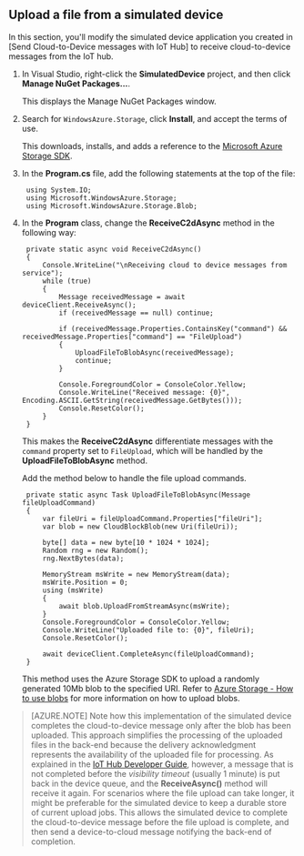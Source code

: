 ## Upload a file from a simulated device

In this section, you'll modify the simulated device application you created in [Send Cloud-to-Device messages with IoT Hub] to receive cloud-to-device messages from the IoT hub.

1. In Visual Studio, right-click the **SimulatedDevice** project, and then click **Manage NuGet Packages...**. 

    This displays the Manage NuGet Packages window.

2. Search for `WindowsAzure.Storage`, click **Install**, and accept the terms of use. 

    This downloads, installs, and adds a reference to the [Microsoft Azure Storage SDK](https://www.nuget.org/packages/WindowsAzure.Storage/).

3. In the **Program.cs** file, add the following statements at the top of the file:

        using System.IO;
        using Microsoft.WindowsAzure.Storage;
        using Microsoft.WindowsAzure.Storage.Blob;

4. In the **Program** class, change the **ReceiveC2dAsync** method in the following way:
         
        private static async void ReceiveC2dAsync()
        {
            Console.WriteLine("\nReceiving cloud to device messages from service");
            while (true)
            {
                Message receivedMessage = await deviceClient.ReceiveAsync();
                if (receivedMessage == null) continue;

                if (receivedMessage.Properties.ContainsKey("command") && receivedMessage.Properties["command"] == "FileUpload")
                {
                    UploadFileToBlobAsync(receivedMessage);
                    continue;
                }

                Console.ForegroundColor = ConsoleColor.Yellow;
                Console.WriteLine("Received message: {0}", Encoding.ASCII.GetString(receivedMessage.GetBytes()));
                Console.ResetColor();
            }
        }

    This makes the **ReceiveC2dAsync** differentiate messages with the `command` property set to `FileUpload`, which will be handled by the **UploadFileToBlobAsync** method.

    Add the method below to handle the file upload commands.
   
        private static async Task UploadFileToBlobAsync(Message fileUploadCommand)
        {
            var fileUri = fileUploadCommand.Properties["fileUri"];
            var blob = new CloudBlockBlob(new Uri(fileUri));

            byte[] data = new byte[10 * 1024 * 1024];
            Random rng = new Random();
            rng.NextBytes(data);

            MemoryStream msWrite = new MemoryStream(data);
            msWrite.Position = 0;
            using (msWrite)
            {
                await blob.UploadFromStreamAsync(msWrite);
            }
            Console.ForegroundColor = ConsoleColor.Yellow;
            Console.WriteLine("Uploaded file to: {0}", fileUri);
            Console.ResetColor();

            await deviceClient.CompleteAsync(fileUploadCommand);
        }

    This method uses the Azure Storage SDK to upload a randomly generated 10Mb blob to the specified URI. Refer to [Azure Storage - How to use blobs] for more information on how to upload blobs.

> [AZURE.NOTE] Note how this implementation of the simulated device completes the cloud-to-device message only after the blob has been uploaded. This approach simplifies the processing of the uploaded files in the back-end because the delivery acknowledgment represents the availability of the uploaded file for processing. As explained in the [IoT Hub Developer Guide][IoT Hub Developer Guide - C2D], however, a message that is not completed before the *visibility timeout* (usually 1 minute) is put back in the device queue, and the **ReceiveAsync()** method will receive it again. For scenarios where the file upload can take longer, it might be preferable for the simulated device to keep a durable store of current upload jobs. This allows the simulated device to complete the cloud-to-device message before the file upload is complete, and then send a device-to-cloud message notifying the back-end of completion.

<!-- Links -->
[IoT Hub Developer Guide - C2D]: iot-hub-devguide#c2d
[Azure Storage - How to use blobs]: /documentation/articles/storage-dotnet-how-to-use-blobs/#upload-a-blob-into-a-container

<!-- Images -->





